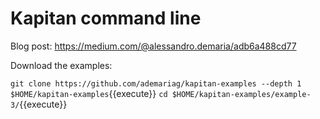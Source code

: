 # Kapitan command line

Blog post: https://medium.com/@alessandro.demaria/adb6a488cd77

Download the examples:

`git clone https://github.com/ademariag/kapitan-examples --depth 1 $HOME/kapitan-examples`{{execute}}
`cd $HOME/kapitan-examples/example-3/`{{execute}}


